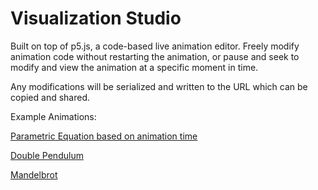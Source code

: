 # Visualization Studio

Built on top of p5.js, a code-based live animation editor. Freely modify animation code without restarting the animation, or pause and seek to modify and view the animation at a specific moment in time.

Any modifications will be serialized and written to the URL which can be copied and shared.

Example Animations:

[Parametric Equation based on animation time](https://viz.intelligence.rocks/)

[Double Pendulum](https://viz.intelligence.rocks/#pendulum)

[Mandelbrot](https://viz.intelligence.rocks/#mandelbrot)
